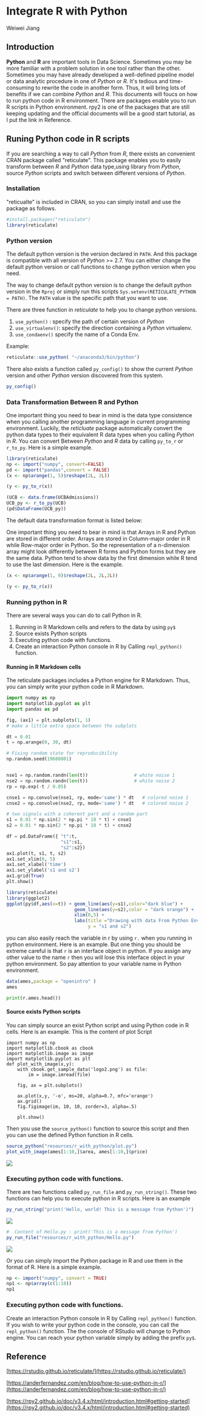 # Integrate R with Python

Weiwei Jiang



## Introduction 

**Python** and **R** are important tools in Data Science. Sometimes you may be more familiar with a problem solution in one tool rather than the other. Sometimes you may have already developed a well-defined pipeline model or data analytic procedure in one of *Python* or *R*. It's tedious and time-consuming to rewrite the code in another form. Thus, it will bring lots of benefits if we can combine *Python* and *R*. This documents will foucs on how to run python code in R environment. There are  packages enable you to run R scripts in Python environment. rpy2 is one of the packages that are still keeping updating and the official documents will be a good start tutorial, as I put the link in Reference.

##  Runing Python code in R scripts

If you are searching a way to call *Python* from *R*, there exists an convenient CRAN package called "reticulate". This package enables you to easily transform between *R* and *Python* data type,using library from *Python*, source *Python* scripts and switch between different versions of *Python*.

###  Installation  

"reticualte" is included in CRAN, so you can simply install and use the package as follows.


```r
#install.packages("reticulate")
library(reticulate)
```

###  Python version 
The default python version is the version declared in `PATH`. And this package is compatible with all version of *Python* >= 2.7.  You can either change the default python version or call functions to change python version when you need. 

The way to change default python version is to change the default python version in the `Rproj` or simply run this scripts `Sys.setenv(RETICULATE_PYTHON = PATH)`. The `PATH` value is the specific path that you want to use.

There are three function in *reticulate* to help you to change python versions.

1. `use_python()` : specify the path of certain version of *Python*
2. `use_virtualenv()`: specify the direction containing a *Python* virtualenv.
3. `use_condaenv()` specify the name of a Conda Env.

Example:

```r
reticulate::use_python( "~/anaconda3/bin/python")
```

There also exists a function called `py_config()` to show the current *Python* version and other *Python* version discovered from this system.


```r
py_config()
```

### Data Transformation Between R and Python

One important thing you need to bear in mind is the data type consistence when you calling another programming language in current programming environment. Luckily, the *reticluate* package automatically convert the python data types to their equivalent R data types when you calling *Python* in *R*. You can convert Between *Python* and *R* data by calling `py_to_r` or `r_to_py`. Here is a simple example. 


```r
library(reticulate)
np <- import("numpy", convert=FALSE)
pd <- import("pandas",convert = FALSE)
(x <- np$arange(1, 5)$reshape(2L, 2L))

(y <- py_to_r(x))

(UCB <- data.frame(UCBAdmissions))
UCB_py <- r_to_py(UCB)
(pd$DataFrame(UCB_py))
```
The default data transformation format is listed below:



One important thing you need to bear in mind is that Arrays in R and Python are stored in different order. Arrays are stored in Column-major order in R while Row-major order in Python. So the representation of a n-dimension array might look differently between R forms and Python forms but they are the same data. Python tend to show data by the first dimension while R tend to use the last dimension. Here is the example.


```r
(x <- np$arange(1, 9)$reshape(2L, 2L,2L))

(y <- py_to_r(x))
```

### Running python in R 
There are several ways you can do to call Python in R. 

1. Running in R Markdown cells and refers to the data by using `py$`
2. Source exists Python scripts 
3. Executing python code with functions.
4. Create an interaction Python console in R by Calling `repl_python()` function.

####  Running in R Markdown cells
The reticulate packages includes a Python engine for R Markdown. Thus, you can simply write your python code in R Markdown.

```python
import numpy as np
import matplotlib.pyplot as plt
import pandas as pd 

fig, (ax1) = plt.subplots(1, 1)
# make a little extra space between the subplots

dt = 0.01
t = np.arange(0, 30, dt)

# Fixing random state for reproducibility
np.random.seed(19680801)


nse1 = np.random.randn(len(t))                 # white noise 1
nse2 = np.random.randn(len(t))                 # white noise 2
rp = np.exp(-t / 0.05)

cnse1 = np.convolve(nse1, rp, mode='same') * dt   # colored noise 1
cnse2 = np.convolve(nse2, rp, mode='same') * dt   # colored noise 2

# two signals with a coherent part and a random part
s1 = 0.01 * np.sin(2 * np.pi * 10 * t) + cnse1
s2 = 0.01 * np.sin(2 * np.pi * 10 * t) + cnse2

df = pd.DataFrame({ "t":t,
                    "s1":s1,
                    "s2":s2})
ax1.plot(t, s1, t, s2)
ax1.set_xlim(0, 5)
ax1.set_xlabel('time')
ax1.set_ylabel('s1 and s2')
ax1.grid(True)
plt.show()
```


```r
library(reticulate)
library(ggplot2)
ggplot(py$df,aes(x=t)) + geom_line(aes(y=s1),color="dark blue") +
                         geom_line(aes(y=s2),color = "dark orange") + 
                         xlim(0,5) +
                         labs(title ="Drawing with data From Python Enviroment",
                              y = "s1 and s2")
```

you can also easily reach the variable in r by using `r.` when you running in python environment. Here is an example. But one thing you should be extreme careful is that `r` is an interface object in python. If you assign any other value to the name `r` then you will lose this interface object in your python environment. So pay attention to your variable name in Python environment. 

```r
data(ames,package = "openintro" )
ames
```


```python
print(r.ames.head())
```

#### Source exists Python scripts 
You can simply source an exist Python script and using Python code in R cells. Here is an example.
This is the content of plot Script

```
import numpy as np
import matplotlib.cbook as cbook
import matplotlib.image as image
import matplotlib.pyplot as plt
def plot_with_image(x,y):
    with cbook.get_sample_data('logo2.png') as file:
        im = image.imread(file)

    fig, ax = plt.subplots()

    ax.plot(x,y, '-o', ms=20, alpha=0.7, mfc='orange')
    ax.grid()
    fig.figimage(im, 10, 10, zorder=3, alpha=.5)

    plt.show()
```
Then you use the `source_python()` function to source this script and then you can use the defined Python function in R cells.

```r
source_python("resources/r_with_python/plot.py")
plot_with_image(ames[1:10,]$area, ames[1:10,]$price)
```

![](resources/r_with_python/Rplot.png)

###  Executing python code with functions.
There are two functions called `py_run_file` and `py_run_string()`. These two functions can help you to execute python in R scripts. Here is an example


```r
py_run_string("print('Hello, world! This is a message from Python')")
```

 ![](resources/r_with_python/console1.png)


```r
#  Content of Hello.py : print('This is a message from Python')
py_run_file("resources/r_with_python/Hello.py")
```

![](resources/r_with_python/console2.png)

Or you can simply import the Python package in R and use them in the format of R. Here is a simple example.


```r
np <- import("numpy", convert = TRUE)
np1 <- np$array(c(1:10))
np1
```

###  Executing python code with functions.
Create an interaction Python console in R by Calling `repl_python()` function. If you wish to write your python code in the console, you can call the `repl_python()` function. The the console of RStudio will change to Python engine. You can reach your python variable simply by adding the prefix `py$`.



## Reference 
[https://rstudio.github.io/reticulate/](https://rstudio.github.io/reticulate/)

[https://anderfernandez.com/en/blog/how-to-use-python-in-r/](https://anderfernandez.com/en/blog/how-to-use-python-in-r/)

[https://rpy2.github.io/doc/v3.4.x/html/introduction.html#getting-started](https://rpy2.github.io/doc/v3.4.x/html/introduction.html#getting-started)
